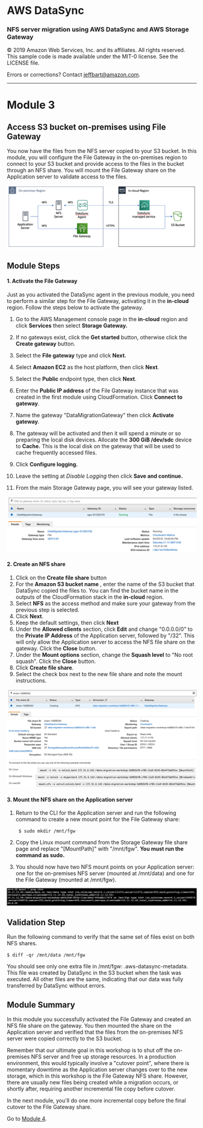 # **AWS DataSync**

### NFS server migration using AWS DataSync and AWS Storage Gateway

© 2019 Amazon Web Services, Inc. and its affiliates. All rights reserved.
This sample code is made available under the MIT-0 license. See the LICENSE file.

Errors or corrections? Contact [jeffbart@amazon.com](mailto:jeffbart@amazon.com).

---

# Module 3
## Access S3 bucket on-premises using File Gateway

You now have the files from the NFS server copied to your S3 bucket.  In this module, you will configure the File Gateway in the on-premises region to connect to your S3 bucket and provide access to the files in the bucket through an NFS share.  You will mount the File Gateway share on the Application server to validate access to the files.

![](../images/fullarch.png)

## Module Steps

#### 1. Activate the File Gateway

Just as you activated the DataSync agent in the previous module, you need to perform a similar step for the File Gateway, activating it in the **in-cloud** region.  Follow the steps below to activate the gateway.

1. Go to the AWS Management console page in the **in-cloud** region and click  **Services**  then select  **Storage Gateway.**

2. If no gateways exist, click the **Get started** button, otherwise click the **Create gateway** button.
3. Select the **File gateway** type and click **Next.**
4. Select **Amazon EC2** as the host platform, then click **Next**.
5. Select the **Public** endpoint type, then click **Next**.
6. Enter the **Public IP address** of the File Gateway instance that was created in the first module using CloudFormation.  Click **Connect to gateway**.
7. Name the gateway &quot;DataMigrationGateway&quot; then click **Activate gateway**.
8. The gateway will be activated and then it will spend a minute or so preparing the local disk devices.  Allocate the **300 GiB /dev/sdc** device to **Cache.**  This is the local disk on the gateway that will be used to cache frequently accessed files.
9. Click **Configure logging.**
10. Leave the setting at _Disable Logging_ then click **Save and continue.**
11. From the main Storage Gateway page, you will see your gateway listed.

  ![](../images/mod3fgw1.png)

#### 2. Create an NFS share

1. Click on the **Create file share** button
2. For the **Amazon S3 bucket name** , enter the name of the S3 bucket that DataSync copied the files to.  You can find the bucket name in the outputs of the CloudFormation stack in the **in-cloud** region.
3. Select **NFS** as the access method and make sure your gateway from the previous step is selected.
4. Click **Next**.
5. Keep the default settings, then click **Next**
6. Under the **Allowed clients** section, click **Edit** and change &quot;0.0.0.0/0&quot; to the **Private IP Address** of the Application server, followed by "/32".  This will only allow the Application server to access the NFS file share on the gateway.  Click the **Close** button.
7. Under the **Mount options** section, change the **Squash level** to &quot;No root squash&quot;.  Click the **Close** button.
8. Click **Create file share**.
9. Select the check box next to the new file share and note the mount instructions.

  ![](../images/mod3fgw2.png)

#### 3. Mount the NFS share on the Application server

1. Return to the CLI for the Application server and run the following command to create a new mount point for the File Gateway share:

        $ sudo mkdir /mnt/fgw

1. Copy the Linux mount command from the Storage Gateway file share page and replace &quot;[MountPath]&quot; with &quot;/mnt/fgw&quot;.   **You must run the command as sudo.**
2. You should now have two NFS mount points on your Application server: one for the on-premises NFS server (mounted at /mnt/data) and one for the File Gateway (mounted at /mnt/fgw).

  ![](../images/mod3cli1.png)

## Validation Step

Run the following command to verify that the same set of files exist on both NFS shares.

    $ diff -qr /mnt/data /mnt/fgw

You should see only one extra file in /mnt/fgw: .aws-datasync-metadata.  This file was created by DataSync in the S3 bucket when the task was executed.  All other files are the same, indicating that our data was fully transferred by DataSync without errors.

## Module Summary

In this module you successfully activated the File Gateway and created an NFS file share on the gateway.  You then mounted the share on the Application server and verified that the files from the on-premises NFS server were copied correctly to the S3 bucket.

Remember that our ultimate goal in this workshop is to shut off the on-premises NFS server and free up storage resources.  In a production environment, this would typically involve a &quot;cutover point&quot;, where there is momentary downtime as the Application server changes over to the new storage, which in this workshop is the File Gateway NFS share.  However, there are usually new files being created while a migration occurs, or shortly after, requiring another incremental file copy before cutover.

In the next module, you&#39;ll do one more incremental copy before the final cutover to the File Gateway share.

Go to [Module 4](/workshops/nfs-migration/module4).
